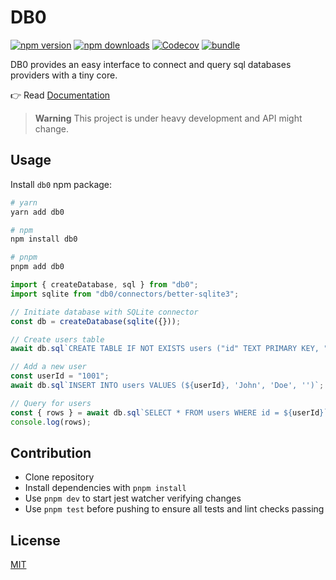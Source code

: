 # DB0

[![npm version][npm-version-src]][npm-version-href]
[![npm downloads][npm-downloads-src]][npm-downloads-href]
[![Codecov][codecov-src]][codecov-href]
[![bundle][bundle-src]][bundle-href]

<!-- [![License][license-src]][license-href] -->
<!--[![Github Actions][github-actions-src]][github-actions-href]-->

DB0 provides an easy interface to connect and query sql databases providers with a tiny core.

👉 Read [Documentation](https://db0.unjs.io)

> **Warning**
> This project is under heavy development and API might change.

## Usage

Install `db0` npm package:

```sh
# yarn
yarn add db0

# npm
npm install db0

# pnpm
pnpm add db0
```

```js
import { createDatabase, sql } from "db0";
import sqlite from "db0/connectors/better-sqlite3";

// Initiate database with SQLite connector
const db = createDatabase(sqlite({}));

// Create users table
await db.sql`CREATE TABLE IF NOT EXISTS users ("id" TEXT PRIMARY KEY, "firstName" TEXT, "lastName" TEXT, "email" TEXT)`;

// Add a new user
const userId = "1001";
await db.sql`INSERT INTO users VALUES (${userId}, 'John', 'Doe', '')`;

// Query for users
const { rows } = await db.sql`SELECT * FROM users WHERE id = ${userId}`;
console.log(rows);
```

<!-- 👉 Check out the [the documentation](https://db0.unjs.io) for usage information. -->

## Contribution

- Clone repository
- Install dependencies with `pnpm install`
- Use `pnpm dev` to start jest watcher verifying changes
- Use `pnpm test` before pushing to ensure all tests and lint checks passing

## License

[MIT](./LICENSE)

<!-- Badges -->

[npm-version-src]: https://img.shields.io/npm/v/db0?style=flat&colorA=18181B&colorB=F0DB4F
[npm-version-href]: https://npmjs.com/package/db0
[npm-downloads-src]: https://img.shields.io/npm/dm/db0?style=flat&colorA=18181B&colorB=F0DB4F
[npm-downloads-href]: https://npmjs.com/package/db0
[github-actions-src]: https://img.shields.io/github/workflow/status/unjs/db0/ci/main?style=flat&colorA=18181B&colorB=F0DB4F
[github-actions-href]: https://github.com/unjs/db0/actions?query=workflow%3Aci
[codecov-src]: https://img.shields.io/codecov/c/gh/unjs/db0/main?style=flat&colorA=18181B&colorB=F0DB4F
[codecov-href]: https://codecov.io/gh/unjs/db0
[bundle-src]: https://img.shields.io/bundlephobia/minzip/db0?style=flat&colorA=18181B&colorB=F0DB4F
[bundle-href]: https://bundlephobia.com/result?p=db0
[license-src]: https://img.shields.io/github/license/unjs/db0.svg?style=flat&colorA=18181B&colorB=F0DB4F
[license-href]: https://github.com/unjs/db0/blob/main/LICENSE

